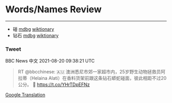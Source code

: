 
# Words/Names Review
___
- 碰 [mdbg](https://www.mdbg.net/chinese/dictionary?page=worddict&wdrst=0&wdqb=碰) [wiktionary](https://en.wiktionary.org/wiki/碰)
- 钻石 [mdbg](https://www.mdbg.net/chinese/dictionary?page=worddict&wdrst=0&wdqb=钻石) [wiktionary](https://en.wiktionary.org/wiki/钻石)
### Tweet
BBC News 中文 2021-08-20 09:38:21 UTC
> RT @bbcchinese: 🇦🇺 澳洲悉尼市郊一家超市内，25岁野生动物拯救员阿拉蒂（Helaina Alati）在香料货架前跟这条钻石蟒蛇碰面，彼此相距不过20公分。 🐍 https://t.co/YHrTDpEFNz

[Google Translation](https://translate.google.com/?hi=en&tab=TT&sl=zh-CN&tl=en&op=translate&text=RT+%40bbcchinese%3A+%F0%9F%87%A6%F0%9F%87%BA+%E6%BE%B3%E6%B4%B2%E6%82%89%E5%B0%BC%E5%B8%82%E9%83%8A%E4%B8%80%E5%AE%B6%E8%B6%85%E5%B8%82%E5%86%85%EF%BC%8C25%E5%B2%81%E9%87%8E%E7%94%9F%E5%8A%A8%E7%89%A9%E6%8B%AF%E6%95%91%E5%91%98%E9%98%BF%E6%8B%89%E8%92%82%EF%BC%88Helaina+Alati%EF%BC%89%E5%9C%A8%E9%A6%99%E6%96%99%E8%B4%A7%E6%9E%B6%E5%89%8D%E8%B7%9F%E8%BF%99%E6%9D%A1%E9%92%BB%E7%9F%B3%E8%9F%92%E8%9B%87%E7%A2%B0%E9%9D%A2%EF%BC%8C%E5%BD%BC%E6%AD%A4%E7%9B%B8%E8%B7%9D%E4%B8%8D%E8%BF%8720%E5%85%AC%E5%88%86%E3%80%82+%F0%9F%90%8D+https%3A%2F%2Ft.co%2FYHrTDpEFNz)
